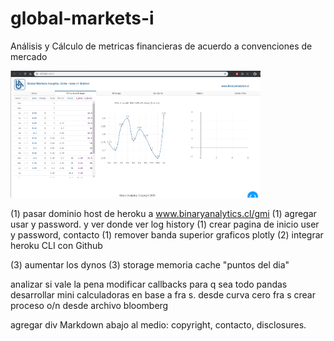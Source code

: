 # global-markets-i
 Análisis y Cálculo de metricas financieras de acuerdo a convenciones de mercado

<img src="https://github.com/claudio-oj/global-markets-i/blob/master/assets/gmi_img_snapshot2.png" width=400 style="float: center; margin-right: 10px;" />


(1) pasar dominio host de heroku a www.binaryanalytics.cl/gmi
(1) agregar usar y password. y ver donde ver log history
(1) crear pagina de inicio user y password, contacto
(1) remover banda superior graficos plotly
(2) integrar heroku CLI con Github

(3) aumentar los dynos
(3) storage memoria cache "puntos del dia"


analizar si vale la pena modificar callbacks para q sea todo pandas
desarrollar mini calculadoras en base a fra s. desde curva cero fra s
crear proceso o/n desde archivo bloomberg

agregar div Markdown abajo al medio: copyright, contacto, disclosures.
